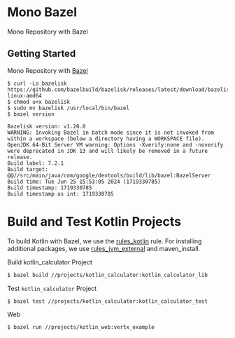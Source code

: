 # Mono Bazel

Mono Repository with Bazel

## Getting Started

Mono Repository with [Bazel](https://bazel.build/)

```
$ curl -Lo bazelisk https://github.com/bazelbuild/bazelisk/releases/latest/download/bazelisk-linux-amd64
$ chmod u+x bazelisk
$ sudo mv bazelisk /usr/local/bin/bazel
$ bazel version

Bazelisk version: v1.20.0
WARNING: Invoking Bazel in batch mode since it is not invoked from within a workspace (below a directory having a WORKSPACE file).
OpenJDK 64-Bit Server VM warning: Options -Xverify:none and -noverify were deprecated in JDK 13 and will likely be removed in a future release.
Build label: 7.2.1
Build target: @@//src/main/java/com/google/devtools/build/lib/bazel:BazelServer
Build time: Tue Jun 25 15:53:05 2024 (1719330785)
Build timestamp: 1719330785
Build timestamp as int: 1719330785
```

# Build and Test Kotlin Projects

To build Kotlin with Bazel, we use the [rules_kotlin](https://github.com/bazelbuild/rules_kotlin) rule. For installing additional packages, we use [rules_jvm_external](https://github.com/bazelbuild/rules_jvm_external) and maven_install.

Build kotlin_calculator Project

```sh
$ bazel build //projects/kotlin_calculator:kotlin_calculator_lib 
```

Test `kotlin_calculator` Project

```sh
$ bazel test //projects/kotlin_calculator:kotlin_calculator_test
```

Web

```sh
$ bazel run //projects/kotlin_web:vertx_example
```

